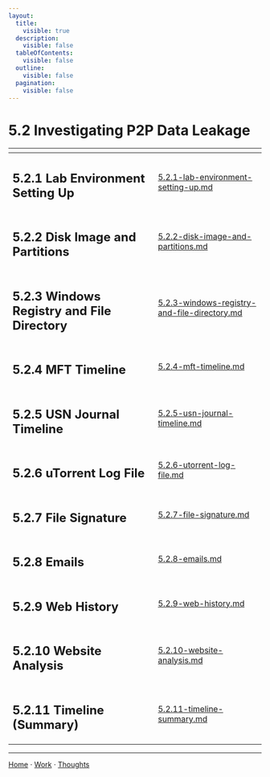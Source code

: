 ```yaml
---
layout:
  title:
    visible: true
  description:
    visible: false
  tableOfContents:
    visible: false
  outline:
    visible: false
  pagination:
    visible: false
---
```


# 5.2 Investigating P2P Data Leakage

<table data-view="cards">
  <thead>
    <tr>
      <th></th>
      <th data-hidden data-card-target data-type="content-ref"></th>
    </tr>
  </thead>
  <tbody>
    <tr>
      <td><h2>5.2.1 Lab Environment Setting Up</h2></td>
      <td><a href="5.2.1-lab-environment-setting-up.md">5.2.1-lab-environment-setting-up.md</a></td>
    </tr>
    <tr>
      <td><h2>5.2.2 Disk Image and Partitions</h2></td>
      <td><a href="5.2.2-disk-image-and-partitions.md">5.2.2-disk-image-and-partitions.md</a></td>
    </tr>
    <tr>
      <td><h2>5.2.3 Windows Registry and File Directory</h2></td>
      <td><a href="5.2.3-windows-registry-and-file-directory.md">5.2.3-windows-registry-and-file-directory.md</a></td>
    </tr>
    <tr>
      <td><h2>5.2.4 MFT Timeline</h2></td>
      <td><a href="5.2.4-mft-timeline.md">5.2.4-mft-timeline.md</a></td>
    </tr>
    <tr>
      <td><h2>5.2.5 USN Journal Timeline</h2></td>
      <td><a href="5.2.5-usn-journal-timeline.md">5.2.5-usn-journal-timeline.md</a></td>
    </tr>
    <tr>
      <td><h2>5.2.6 uTorrent Log File</h2></td>
      <td><a href="5.2.6-utorrent-log-file.md">5.2.6-utorrent-log-file.md</a></td>
    </tr>
    <tr>
      <td><h2>5.2.7 File Signature</h2></td>
      <td><a href="5.2.7-file-signature.md">5.2.7-file-signature.md</a></td>
    </tr>
    <tr>
      <td><h2>5.2.8 Emails</h2></td>
      <td><a href="5.2.8-emails.md">5.2.8-emails.md</a></td>
    </tr>
    <tr>
      <td><h2>5.2.9 Web History</h2></td>
      <td><a href="5.2.9-web-history.md">5.2.9-web-history.md</a></td>
    </tr>
    <tr>
      <td><h2>5.2.10 Website Analysis</h2></td>
      <td><a href="5.2.10-website-analysis.md">5.2.10-website-analysis.md</a></td>
    </tr>
    <tr>
      <td><h2>5.2.11 Timeline (Summary)</h2></td>
      <td><a href="5.2.11-timeline-summary.md">5.2.11-timeline-summary.md</a></td>
    </tr>
  </tbody>
</table>

***

[Home](https://sophiecchen.gitbook.io/sophie-chen) ⋅ [Work](https://sophiecchen.gitbook.io/sophie-chen/work) ⋅ [Thoughts](https://sophiecchen.gitbook.io/sophie-chen/thoughts)